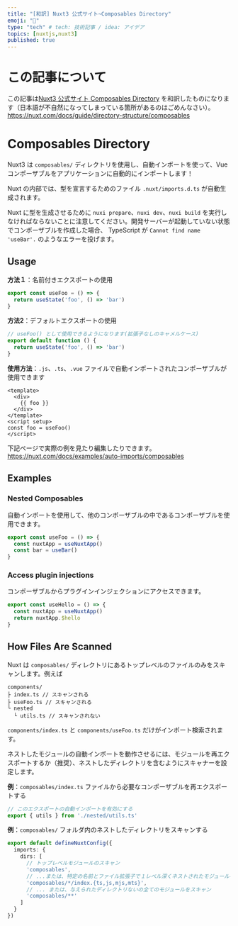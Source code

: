 ```yaml
---
title: "[和訳] Nuxt3 公式サイト~Composables Directory"
emoji: "🌟"
type: "tech" # tech: 技術記事 / idea: アイデア
topics: [nuxtjs,nuxt3]
published: true
---
```

# この記事について
この記事は[Nuxt3 公式サイト Composables Directory](https://nuxt.com/docs/guide/directory-structure/composables) を和訳したものになります（日本語が不自然になってしまっている箇所があるのはごめんなさい）。
https://nuxt.com/docs/guide/directory-structure/composables

# Composables Directory
Nuxt3 は `composables/` ディレクトリを使用し、自動インポートを使って、Vue コンポーザブルをアプリケーションに自動的にインポートします！

Nuxt の内部では、型を宣言するためのファイル `.nuxt/imports.d.ts` が自動生成されます。

Nuxt に型を生成させるために `nuxi prepare`、`nuxi dev`、`nuxi build` を実行しなければならないことに注意してください。開発サーバーが起動していない状態でコンポーザブルを作成した場合、	TypeScript が `Cannot find name 'useBar'.` のようなエラーを投げます。

## Usage
**方法１**：名前付きエクスポートの使用
```ts:composables/useFoo.ts
export const useFoo = () => {
  return useState('foo', () => 'bar')
}
```
**方法2**：デフォルトエクスポートの使用
```ts:composables/use-foo.ts or composables/useFoo.ts
// useFoo() として使用できるようになります(拡張子なしのキャメルケース)
export default function () {
  return useState('foo', () => 'bar')
}
```

**使用方法**：`.js`、`.ts`、`.vue` ファイルで自動インポートされたコンポーザブルが使用できます
```Vue:app.vue
<template>
  <div>
    {{ foo }}
  </div>
</template>
<script setup>
const foo = useFoo()
</script>
```

下記ページで実際の例を見たり編集したりできます。
https://nuxt.com/docs/examples/auto-imports/composables

## Examples
### Nested Composables
自動インポートを使用して、他のコンポーザブルの中であるコンポーザブルを使用できます。
```ts:composables/test.ts
export const useFoo = () => {
  const nuxtApp = useNuxtApp()
  const bar = useBar()
}
```

### Access plugin injections
コンポーザブルからプラグインインジェクションにアクセスできます。
```ts:composables/test.ts
export const useHello = () => {
  const nuxtApp = useNuxtApp()
  return nuxtApp.$hello
}
```

## How Files Are Scanned
Nuxt は `composables/` ディレクトリにあるトップレベルのファイルのみをスキャンします。例えば
```
components/
├ index.ts // スキャンされる
├ useFoo.ts // スキャンされる
└ nested
  └ utils.ts // スキャンされない
```

`components/index.ts` と `components/useFoo.ts` だけがインポート検索されます。

ネストしたモジュールの自動インポートを動作させるには、モジュールを再エクスポートするか（推奨）、ネストしたディレクトリを含むようにスキャナーを設定します。

**例**：`composables/index.ts` ファイルから必要なコンポーザブルを再エクスポートする
```ts:composables/index.ts
// このエクスポートの自動インポートを有効にする
export { utils } from './nested/utils.ts'
```

**例**：`composables/` フォルダ内のネストしたディレクトリをスキャンする
```ts:nuxt.config.ts
export default defineNuxtConfig({
  imports: {
    dirs: [
      // トップレベルモジュールのスキャン
      'composables',
      // ...または、特定の名前とファイル拡張子で１レベル深くネストされたモジュールをスキャン
      'composables/*/index.{ts,js,mjs,mts}',
      // ... または、与えられたディレクトリないの全てのモジュールをスキャン
      'composables/**'
    ]
  }
})
```